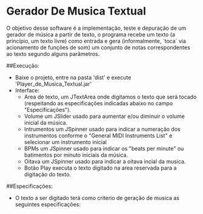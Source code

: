 # Gerador De Musica Textual
O objetivo desse software é a implementação, teste e depuração de um gerador de música a partir de texto, o programa recebe um texto (a princípio, um texto livre) como entrada e gera (informalmente, ´toca´ via acionamento de funções de som) um conjunto de notas correspondentes ao texto segundo alguns parâmetros.

##Execução:
  - Baixe o projeto, entre na pasta 'dist' e execute 'Player_de_Musica_Textual.jar'
  - Interface:
      - Area de texto, um JTextArea onde digitamos o texto que será tocado (respeitando as especificações indicadas abaixo no campo "Especificações").
      - Volume um JSlider usado para aumentar e/ou diminuir o volume inicial da música.
      - Intrumentos um JSpinner usado para indicar a numeração dos instrumentos conforme o "General MIDI Instruments List" e selecionar um           instrumento inicial
      - BPMs um JSpinner usado para indicar os "beats per minute" ou batimentos por minuto iniciais da música.
      - Oitava um JSpinner usado para indicar a oitava incial da musica.
      - Botão Play executa o texto digitado na area reservada para a digitação do texto.
      
##Especificações:
  - O texto a ser digitado terá como criterio de geração de musica as seguintes especificações:
